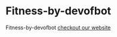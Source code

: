 # Fitness-by-devofbot
Fitness-by-devofbot
[checkout our website](https://shizone-tech.github.io/Fitness-by-devofbot/) 
